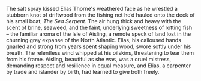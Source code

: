 The salt spray kissed Elias Thorne's weathered face as he wrestled a stubborn knot of driftwood from the fishing net he’d hauled onto the deck of his small boat, *The Sea Serpent*.  The air hung thick and heavy with the scent of brine, seaweed, and the faint, underlying sweetness of rotting fish – the familiar aroma of the Isle of Aisling, a remote speck of land lost in the churning grey expanse of the North Atlantic. Elias, his calloused hands gnarled and strong from years spent shaping wood, swore softly under his breath.  The relentless wind whipped at his oilskins, threatening to tear them from his frame.  Aisling, beautiful as she was, was a cruel mistress, demanding respect and resilience in equal measure, and Elias, a carpenter by trade and islander by birth, had learned to give both freely.
